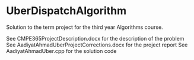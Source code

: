 # UberDispatchAlgorithm

Solution to the term project for the third year Algorithms course.

See CMPE365ProjectDescription.docx for the description of the problem
See AadiyatAhmadUberProjectCorrections.docx for the project report
See AadiyatAhmadUber.cpp for the solution code
